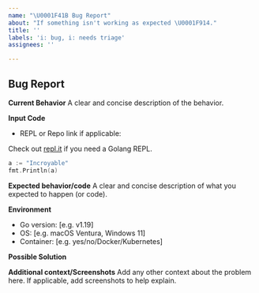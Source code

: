 ```yaml
---
name: "\U0001F41B Bug Report"
about: "If something isn't working as expected \U0001F914."
title: ''
labels: 'i: bug, i: needs triage'
assignees: ''

---
```


## Bug Report

**Current Behavior**
A clear and concise description of the behavior.

**Input Code**
- REPL or Repo link if applicable:

Check out [repl.it](https://repl.it/languages/go) if you need a Golang REPL.

```go
a := "Incroyable"
fmt.Println(a)
```

**Expected behavior/code**
A clear and concise description of what you expected to happen (or code).

**Environment**
- Go version: [e.g. v1.19]
- OS: [e.g. macOS Ventura, Windows 11]
- Container: [e.g. yes/no/Docker/Kubernetes]

**Possible Solution**
<!--- Only if you have suggestions on a fix for the bug -->

**Additional context/Screenshots**
Add any other context about the problem here. If applicable, add screenshots to help explain.
